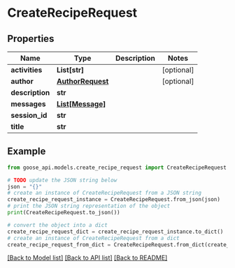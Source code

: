 # CreateRecipeRequest


## Properties

Name | Type | Description | Notes
------------ | ------------- | ------------- | -------------
**activities** | **List[str]** |  | [optional] 
**author** | [**AuthorRequest**](AuthorRequest.md) |  | [optional] 
**description** | **str** |  | 
**messages** | [**List[Message]**](Message.md) |  | 
**session_id** | **str** |  | 
**title** | **str** |  | 

## Example

```python
from goose_api.models.create_recipe_request import CreateRecipeRequest

# TODO update the JSON string below
json = "{}"
# create an instance of CreateRecipeRequest from a JSON string
create_recipe_request_instance = CreateRecipeRequest.from_json(json)
# print the JSON string representation of the object
print(CreateRecipeRequest.to_json())

# convert the object into a dict
create_recipe_request_dict = create_recipe_request_instance.to_dict()
# create an instance of CreateRecipeRequest from a dict
create_recipe_request_from_dict = CreateRecipeRequest.from_dict(create_recipe_request_dict)
```
[[Back to Model list]](../README.md#documentation-for-models) [[Back to API list]](../README.md#documentation-for-api-endpoints) [[Back to README]](../README.md)


